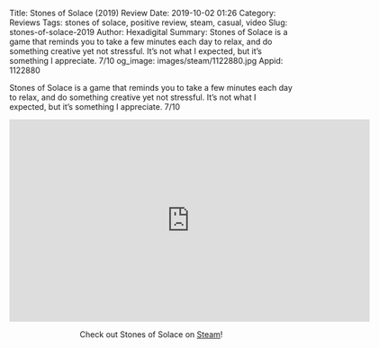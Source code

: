 Title: Stones of Solace (2019) Review
Date: 2019-10-02 01:26
Category: Reviews
Tags: stones of solace, positive review, steam, casual, video
Slug: stones-of-solace-2019
Author: Hexadigital
Summary: Stones of Solace is a game that reminds you to take a few minutes each day to relax, and do something creative yet not stressful. It’s not what I expected, but it’s something I appreciate. 7/10
og_image: images/steam/1122880.jpg
Appid: 1122880

Stones of Solace is a game that reminds you to take a few minutes each day to relax, and do something creative yet not stressful. It’s not what I expected, but it’s something I appreciate. 7/10

<center><iframe src="https://www.youtube.com/embed/rLMGHKyXN2E?feature=oembed" allow="accelerometer; autoplay; encrypted-media; gyroscope; picture-in-picture" width="640" height="360" frameborder="0"></iframe>

Check out Stones of Solace on [Steam](https://store.steampowered.com/app/1122880/?curator_clanid=34633900)!</center>